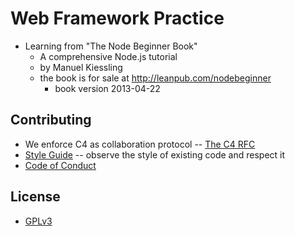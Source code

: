 # Web Framework Practice

- Learning from "The Node Beginner Book"
  - A comprehensive Node.js tutorial
  - by Manuel Kiessling
  - the book is for sale at http://leanpub.com/nodebeginner
    - book version 2013-04-22

## Contributing

- We enforce C4 as collaboration protocol -- [The C4 RFC](https://rfc.zeromq.org/spec:42/C4)
- [Style Guide](STYLE-GUIDE.md) -- observe the style of existing code and respect it
- [Code of Conduct](CODE-OF-CONDUCT.md)

## License

- [GPLv3](LICENSE)
